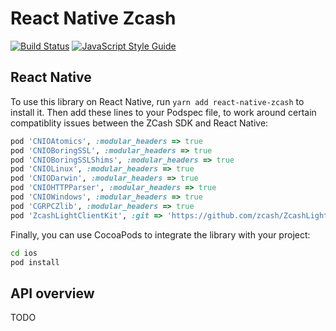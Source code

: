 # React Native Zcash

[![Build Status](https://travis-ci.org/EdgeApp/react-native-zcash.svg?branch=master)](https://travis-ci.org/EdgeApp/react-native-zcash)
[![JavaScript Style Guide](https://img.shields.io/badge/code_style-standard-brightgreen.svg)](https://standardjs.com)

## React Native

To use this library on React Native, run `yarn add react-native-zcash` to install it. Then add these lines to your Podspec file, to work around certain compatiblity issues between the ZCash SDK and React Native:

```ruby
pod 'CNIOAtomics', :modular_headers => true
pod 'CNIOBoringSSL', :modular_headers => true
pod 'CNIOBoringSSLShims', :modular_headers => true
pod 'CNIOLinux', :modular_headers => true
pod 'CNIODarwin', :modular_headers => true
pod 'CNIOHTTPParser', :modular_headers => true
pod 'CNIOWindows', :modular_headers => true
pod 'CGRPCZlib', :modular_headers => true
pod 'ZcashLightClientKit', :git => 'https://github.com/zcash/ZcashLightClientKit.git', :commit => '74f3ae20f26748e162c051e5fa343c71febc4294'
```

Finally, you can use CocoaPods to integrate the library with your project:

```bash
cd ios
pod install
```

## API overview

TODO
